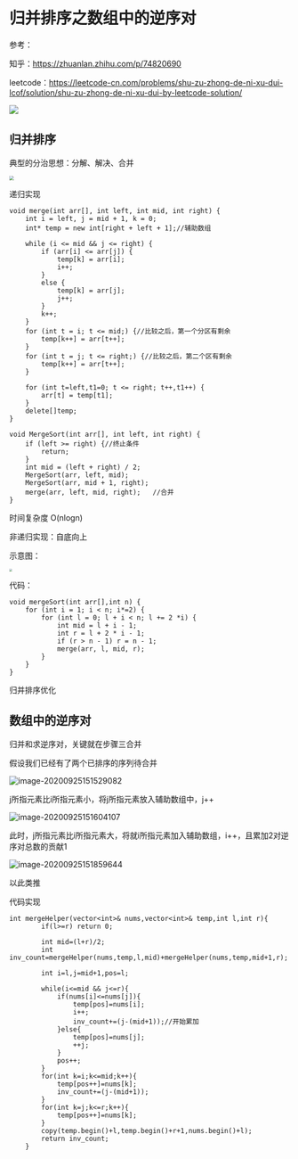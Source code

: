 # 归并排序之数组中的逆序对

参考：

知乎：https://zhuanlan.zhihu.com/p/74820690

leetcode：https://leetcode-cn.com/problems/shu-zu-zhong-de-ni-xu-dui-lcof/solution/shu-zu-zhong-de-ni-xu-dui-by-leetcode-solution/

![](https://raw.githubusercontent.com/Abamboo/texture/blob/master/_posts/image/0925/1.png)

## 归并排序

典型的分治思想：分解、解决、合并

<img src="https://raw.githubusercontent.com/Abamboo/texture/blob/master/_posts/image/0925/2.png" style="zoom: 50%;" />

递归实现

```
void merge(int arr[], int left, int mid, int right) {
	int i = left, j = mid + 1, k = 0;
	int* temp = new int[right + left + 1];//辅助数组

	while (i <= mid && j <= right) {
		if (arr[i] <= arr[j]) {
			temp[k] = arr[i];
			i++;
		}
		else {
			temp[k] = arr[j];
			j++;
		}
		k++;
	}
	for (int t = i; t <= mid;) {//比较之后，第一个分区有剩余
		temp[k++] = arr[t++];
	}
	for (int t = j; t <= right;) {//比较之后，第二个区有剩余
		temp[k++] = arr[t++];
	}

	for (int t=left,t1=0; t <= right; t++,t1++) {
		arr[t] = temp[t1];
	}
	delete[]temp;
}

void MergeSort(int arr[], int left, int right) {
	if (left >= right) {//终止条件
		return;
	}
	int mid = (left + right) / 2;
	MergeSort(arr, left, mid);
	MergeSort(arr, mid + 1, right);
	merge(arr, left, mid, right);	//合并
}
```

时间复杂度 O(nlogn)

非递归实现：自底向上

示意图：

<img src="https://raw.githubusercontent.com/Abamboo/texture/blob/master/_posts/image/0925/3.png" style="zoom:33%;" />

代码：

```
void mergeSort(int arr[],int n) {
	for (int i = 1; i < n; i*=2) {
		for (int l = 0; l + i < n; l += 2 *i) {
			int mid = l + i - 1;
			int r = l + 2 * i - 1;
			if (r > n - 1) r = n - 1;
			merge(arr, l, mid, r);
		}
	}
}
```

归并排序优化



## 数组中的逆序对

归并和求逆序对，关键就在步骤三合并

假设我们已经有了两个已排序的序列待合并

![image-20200925151529082](https://raw.githubusercontent.com/Abamboo/texture/blob/master/_posts/image/0925/4.png)

j所指元素比i所指元素小，将j所指元素放入辅助数组中，j++

![image-20200925151604107](https://raw.githubusercontent.com/Abamboo/texture/blob/master/_posts/image/0925/5.png)

此时，j所指元素比i所指元素大，将就i所指元素加入辅助数组，i++，且累加2对逆序对总数的贡献1

![image-20200925151859644](https://raw.githubusercontent.com/Abamboo/texture/blob/master/_posts/image/0925/6.png)

以此类推

代码实现

```
int mergeHelper(vector<int>& nums,vector<int>& temp,int l,int r){
        if(l>=r) return 0;

        int mid=(l+r)/2;
        int inv_count=mergeHelper(nums,temp,l,mid)+mergeHelper(nums,temp,mid+1,r);

        int i=l,j=mid+1,pos=l;

        while(i<=mid && j<=r){
            if(nums[i]<=nums[j]){
                temp[pos]=nums[i];
                i++;
                inv_count+=(j-(mid+1));//开始累加
            }else{
                temp[pos]=nums[j];
                ++j;
            }
            pos++;
        }
        for(int k=i;k<=mid;k++){
            temp[pos++]=nums[k];
            inv_count+=(j-(mid+1));
        }
        for(int k=j;k<=r;k++){
            temp[pos++]=nums[k];
        }
        copy(temp.begin()+l,temp.begin()+r+1,nums.begin()+l);
        return inv_count;
    }
```

